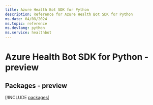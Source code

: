 ```yaml
---
title: Azure Health Bot SDK for Python
description: Reference for Azure Health Bot SDK for Python
ms.date: 04/08/2024
ms.topic: reference
ms.devlang: python
ms.service: healthbot
---
```

# Azure Health Bot SDK for Python - preview
## Packages - preview
[!INCLUDE [packages](health-bot-index.md)]